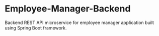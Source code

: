 # Employee-Manager-Backend
Backend REST API microservice for employee manager application built using Spring Boot framework.
